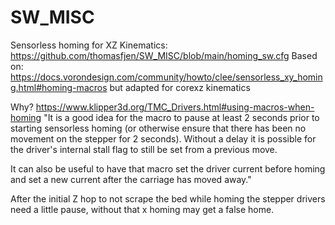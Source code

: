 # SW_MISC

Sensorless homing for XZ Kinematics:
https://github.com/thomasfjen/SW_MISC/blob/main/homing_sw.cfg
Based on: https://docs.vorondesign.com/community/howto/clee/sensorless_xy_homing.html#homing-macros but adapted for corexz kinematics

Why? https://www.klipper3d.org/TMC_Drivers.html#using-macros-when-homing
"It is a good idea for the macro to pause at least 2 seconds prior to starting sensorless homing (or otherwise ensure that there has been no movement on the stepper for 2 seconds). Without a delay it is possible for the driver's internal stall flag to still be set from a previous move.

It can also be useful to have that macro set the driver current before homing and set a new current after the carriage has moved away."

After the initial Z hop to not scrape the bed while homing the stepper drivers need a little pause, without that x homing may get a false home. 
